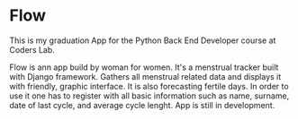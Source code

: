 # Flow
This is my graduation App for the Python Back End Developer course at Coders Lab.

Flow is ann app build by woman for women. It's a menstrual tracker built with Django framework. Gathers all menstrual
related data and displays it with friendly, graphic interface. It is also forecasting fertile days. In order to use it one
has to register with all basic information such as name, surname, date of last cycle, and average cycle lenght.
App is still in development. 
